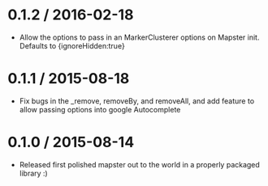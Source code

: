 # 0.1.2 / 2016-02-18

* Allow the options to pass in an MarkerClusterer options on Mapster init. Defaults to {ignoreHidden:true}

# 0.1.1 / 2015-08-18

* Fix bugs in the _remove, removeBy, and removeAll, and add feature to allow passing options into google Autocomplete

# 0.1.0 / 2015-08-14

* Released first polished mapster out to the world in a properly packaged library :)
